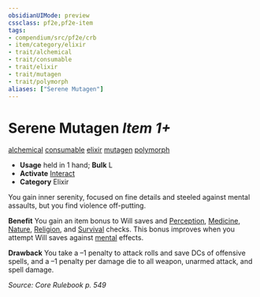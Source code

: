 ```yaml
---
obsidianUIMode: preview
cssclass: pf2e,pf2e-item
tags:
- compendium/src/pf2e/crb
- item/category/elixir
- trait/alchemical
- trait/consumable
- trait/elixir
- trait/mutagen
- trait/polymorph
aliases: ["Serene Mutagen"]
---
```

# Serene Mutagen *Item 1+*  
[alchemical](/rules/traits/alchemical.md)  [consumable](/rules/traits/consumable.md)  [elixir](/rules/traits/elixir.md)  [mutagen](/rules/traits/mutagen.md)  [polymorph](/rules/traits/polymorph.md)  

- **Usage** held in 1 hand; **Bulk** L
- **Activate** [Interact](/rules/actions/interact.md)
- **Category** Elixir

You gain inner serenity, focused on fine details and steeled against mental assaults, but you find violence off-putting.

**Benefit** You gain an item bonus to Will saves and [Perception](/compendium/skills.md#Perception), [Medicine](/compendium/skills.md#Medicine), [Nature](/compendium/skills.md#Nature), [Religion](/compendium/skills.md#Religion), and [Survival](/compendium/skills.md#Survival) checks. This bonus improves when you attempt Will saves against [mental](/rules/traits/mental.md) effects.

**Drawback** You take a –1 penalty to attack rolls and save DCs of offensive spells, and a –1 penalty per damage die to all weapon, unarmed attack, and spell damage.

*Source: Core Rulebook p. 549*